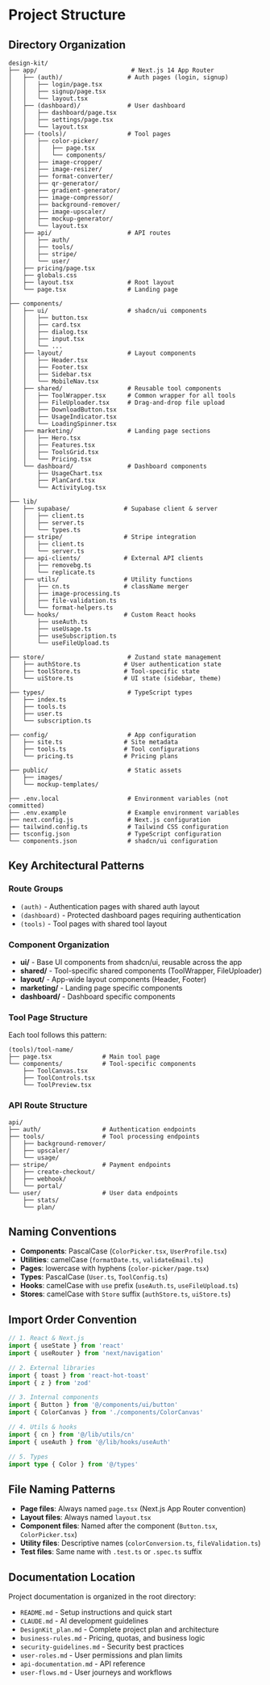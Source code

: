 # Project Structure

## Directory Organization

```
design-kit/
├── app/                          # Next.js 14 App Router
│   ├── (auth)/                  # Auth pages (login, signup)
│   │   ├── login/page.tsx
│   │   ├── signup/page.tsx
│   │   └── layout.tsx
│   ├── (dashboard)/             # User dashboard
│   │   ├── dashboard/page.tsx
│   │   ├── settings/page.tsx
│   │   └── layout.tsx
│   ├── (tools)/                 # Tool pages
│   │   ├── color-picker/
│   │   │   ├── page.tsx
│   │   │   └── components/
│   │   ├── image-cropper/
│   │   ├── image-resizer/
│   │   ├── format-converter/
│   │   ├── qr-generator/
│   │   ├── gradient-generator/
│   │   ├── image-compressor/
│   │   ├── background-remover/
│   │   ├── image-upscaler/
│   │   ├── mockup-generator/
│   │   └── layout.tsx
│   ├── api/                     # API routes
│   │   ├── auth/
│   │   ├── tools/
│   │   ├── stripe/
│   │   └── user/
│   ├── pricing/page.tsx
│   ├── globals.css
│   ├── layout.tsx               # Root layout
│   └── page.tsx                 # Landing page
│
├── components/
│   ├── ui/                      # shadcn/ui components
│   │   ├── button.tsx
│   │   ├── card.tsx
│   │   ├── dialog.tsx
│   │   ├── input.tsx
│   │   └── ...
│   ├── layout/                  # Layout components
│   │   ├── Header.tsx
│   │   ├── Footer.tsx
│   │   ├── Sidebar.tsx
│   │   └── MobileNav.tsx
│   ├── shared/                  # Reusable tool components
│   │   ├── ToolWrapper.tsx      # Common wrapper for all tools
│   │   ├── FileUploader.tsx     # Drag-and-drop file upload
│   │   ├── DownloadButton.tsx
│   │   ├── UsageIndicator.tsx
│   │   └── LoadingSpinner.tsx
│   ├── marketing/               # Landing page sections
│   │   ├── Hero.tsx
│   │   ├── Features.tsx
│   │   ├── ToolsGrid.tsx
│   │   └── Pricing.tsx
│   └── dashboard/               # Dashboard components
│       ├── UsageChart.tsx
│       ├── PlanCard.tsx
│       └── ActivityLog.tsx
│
├── lib/
│   ├── supabase/               # Supabase client & server
│   │   ├── client.ts
│   │   ├── server.ts
│   │   └── types.ts
│   ├── stripe/                 # Stripe integration
│   │   ├── client.ts
│   │   └── server.ts
│   ├── api-clients/            # External API clients
│   │   ├── removebg.ts
│   │   └── replicate.ts
│   ├── utils/                  # Utility functions
│   │   ├── cn.ts               # className merger
│   │   ├── image-processing.ts
│   │   ├── file-validation.ts
│   │   └── format-helpers.ts
│   └── hooks/                  # Custom React hooks
│       ├── useAuth.ts
│       ├── useUsage.ts
│       ├── useSubscription.ts
│       └── useFileUpload.ts
│
├── store/                       # Zustand state management
│   ├── authStore.ts            # User authentication state
│   ├── toolStore.ts            # Tool-specific state
│   └── uiStore.ts              # UI state (sidebar, theme)
│
├── types/                       # TypeScript types
│   ├── index.ts
│   ├── tools.ts
│   ├── user.ts
│   └── subscription.ts
│
├── config/                      # App configuration
│   ├── site.ts                 # Site metadata
│   ├── tools.ts                # Tool configurations
│   └── pricing.ts              # Pricing plans
│
├── public/                      # Static assets
│   ├── images/
│   └── mockup-templates/
│
├── .env.local                   # Environment variables (not committed)
├── .env.example                 # Example environment variables
├── next.config.js               # Next.js configuration
├── tailwind.config.ts           # Tailwind CSS configuration
├── tsconfig.json                # TypeScript configuration
└── components.json              # shadcn/ui configuration
```

## Key Architectural Patterns

### Route Groups
- `(auth)` - Authentication pages with shared auth layout
- `(dashboard)` - Protected dashboard pages requiring authentication
- `(tools)` - Tool pages with shared tool layout

### Component Organization
- **ui/** - Base UI components from shadcn/ui, reusable across the app
- **shared/** - Tool-specific shared components (ToolWrapper, FileUploader)
- **layout/** - App-wide layout components (Header, Footer)
- **marketing/** - Landing page specific components
- **dashboard/** - Dashboard specific components

### Tool Page Structure
Each tool follows this pattern:
```
(tools)/tool-name/
├── page.tsx              # Main tool page
└── components/           # Tool-specific components
    ├── ToolCanvas.tsx
    ├── ToolControls.tsx
    └── ToolPreview.tsx
```

### API Route Structure
```
api/
├── auth/                 # Authentication endpoints
├── tools/                # Tool processing endpoints
│   ├── background-remover/
│   ├── upscaler/
│   └── usage/
├── stripe/               # Payment endpoints
│   ├── create-checkout/
│   ├── webhook/
│   └── portal/
└── user/                 # User data endpoints
    ├── stats/
    └── plan/
```

## Naming Conventions

- **Components**: PascalCase (`ColorPicker.tsx`, `UserProfile.tsx`)
- **Utilities**: camelCase (`formatDate.ts`, `validateEmail.ts`)
- **Pages**: lowercase with hyphens (`color-picker/page.tsx`)
- **Types**: PascalCase (`User.ts`, `ToolConfig.ts`)
- **Hooks**: camelCase with `use` prefix (`useAuth.ts`, `useFileUpload.ts`)
- **Stores**: camelCase with `Store` suffix (`authStore.ts`, `uiStore.ts`)

## Import Order Convention

```typescript
// 1. React & Next.js
import { useState } from 'react'
import { useRouter } from 'next/navigation'

// 2. External libraries
import { toast } from 'react-hot-toast'
import { z } from 'zod'

// 3. Internal components
import { Button } from '@/components/ui/button'
import { ColorCanvas } from './components/ColorCanvas'

// 4. Utils & hooks
import { cn } from '@/lib/utils/cn'
import { useAuth } from '@/lib/hooks/useAuth'

// 5. Types
import type { Color } from '@/types'
```

## File Naming Patterns

- **Page files**: Always named `page.tsx` (Next.js App Router convention)
- **Layout files**: Always named `layout.tsx`
- **Component files**: Named after the component (`Button.tsx`, `ColorPicker.tsx`)
- **Utility files**: Descriptive names (`colorConversion.ts`, `fileValidation.ts`)
- **Test files**: Same name with `.test.ts` or `.spec.ts` suffix

## Documentation Location

Project documentation is organized in the root directory:
- `README.md` - Setup instructions and quick start
- `CLAUDE.md` - AI development guidelines
- `DesignKit_plan.md` - Complete project plan and architecture
- `business-rules.md` - Pricing, quotas, and business logic
- `security-guidelines.md` - Security best practices
- `user-roles.md` - User permissions and plan limits
- `api-documentation.md` - API reference
- `user-flows.md` - User journeys and workflows
